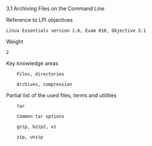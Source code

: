 3.1 Archiving Files on the Command Line

Reference to LPI objectives

    Linux Essentials version 1.6, Exam 010, Objective 3.1

Weight

    2

Key knowledge areas

        Files, directories

        Archives, compression

Partial list of the used files, terms and utilities

        tar

        Common tar options

        gzip, bzip2, xz

        zip, unzip
